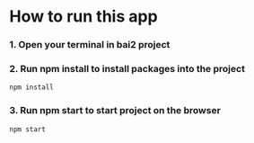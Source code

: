 # How to run this app

### 1. Open your terminal in bai2 project

### 2. Run npm install to install packages into the project

```js
npm install
```

### 3. Run npm start to start project on the browser

```js
npm start
```
